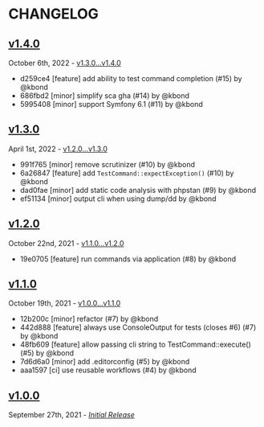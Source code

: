 # CHANGELOG

## [v1.4.0](https://github.com/zenstruck/console-test/releases/tag/v1.4.0)

October 6th, 2022 - [v1.3.0...v1.4.0](https://github.com/zenstruck/console-test/compare/v1.3.0...v1.4.0)

* d259ce4 [feature] add ability to test command completion (#15) by @kbond
* 686fbd2 [minor] simplify sca gha (#14) by @kbond
* 5995408 [minor] support Symfony 6.1 (#11) by @kbond

## [v1.3.0](https://github.com/zenstruck/console-test/releases/tag/v1.3.0)

April 1st, 2022 - [v1.2.0...v1.3.0](https://github.com/zenstruck/console-test/compare/v1.2.0...v1.3.0)

* 991f765 [minor] remove scrutinizer (#10) by @kbond
* 6a26847 [feature] add `TestCommand::expectException()` (#10) by @kbond
* dad0fae [minor] add static code analysis with phpstan (#9) by @kbond
* ef51134 [minor] output cli when using dump/dd by @kbond

## [v1.2.0](https://github.com/zenstruck/console-test/releases/tag/v1.2.0)

October 22nd, 2021 - [v1.1.0...v1.2.0](https://github.com/zenstruck/console-test/compare/v1.1.0...v1.2.0)

* 19e0705 [feature] run commands via application (#8) by @kbond

## [v1.1.0](https://github.com/zenstruck/console-test/releases/tag/v1.1.0)

October 19th, 2021 - [v1.0.0...v1.1.0](https://github.com/zenstruck/console-test/compare/v1.0.0...v1.1.0)

* 12b200c [minor] refactor (#7) by @kbond
* 442d888 [feature] always use ConsoleOutput for tests (closes #6) (#7) by @kbond
* 48fb609 [feature] allow passing cli string to TestCommand::execute() (#5) by @kbond
* 7d6d6a0 [minor] add .editorconfig (#5) by @kbond
* aaa1597 [ci] use reusable workflows (#4) by @kbond

## [v1.0.0](https://github.com/zenstruck/console-test/releases/tag/v1.0.0)

September 27th, 2021 - _[Initial Release](https://github.com/zenstruck/console-test/commits/v1.0.0)_
